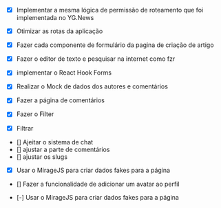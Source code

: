 - [x] Implementar a mesma lógica de permissão de roteamento que foi implementada
no YG.News
- [x] Otimizar as rotas da aplicação

- [x] Fazer cada componente de formulário da pagina de criação de artigo
- [x] Fazer o editor de texto e pesquisar na internet como fzr
- [x] implementar o React Hook Forms
- [X] Realizar o Mock de dados dos autores e comentários
- [x] Fazer a página de comentários
- [x] Fazer o Filter
- [x] Filtrar
- [] Ajeitar o sistema de chat
- [] ajustar a parte de comentários
- [] ajustar os slugs
- [x] Usar o MirageJS para criar dados fakes para a página
- [] Fazer a funcionalidade de adicionar um avatar ao perfil

- [-] Usar o MirageJS para criar dados fakes para a página
